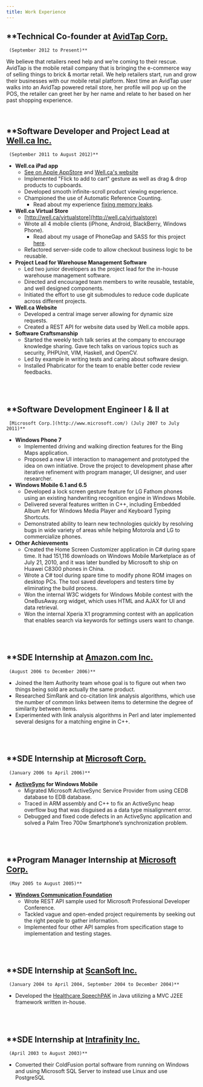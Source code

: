 ```yaml
---
title: Work Experience
---
```

## **Technical Co-founder at [AvidTap Corp.](http://avidtap.com)
     (September 2012 to Present)**

We believe that retailers need help and we’re coming to their rescue.
AvidTap is the mobile retail company that is bringing the e-commerce
way of selling things to brick & mortar retail. We help retailers start, run
and grow their businesses with our mobile retail platform. Next time an AvidTap
user walks into an AvidTap powered retail store, her profile will pop up on the
POS, the retailer can greet her by her name and relate to her based on her past
shopping experience.

<br/>

## **Software Developer and Project Lead at [Well.ca Inc.](http://well.ca)
     (September 2011 to August 2012)**
- **Well.ca iPad app**
    - [See on Apple AppStore][4] and [Well.ca's website](http://well.ca/app/)
    - Implemented "Flick to add to cart" gesture as well as drag & drop
      products to cupboards.
    - Developed smooth infinite-scroll product viewing experience.
    - Championed the use of Automatic Reference Counting.
        - Read about my experience [fixing memory leaks][6].
- **Well.ca Virtual Store**
    - [http://well.ca/virtualstore](http://well.ca/virtualstore)
    - Wrote all 4 mobile clients (iPhone, Android, BlackBerry, Windows Phone).
        - Read about my usage of PhoneGap and SASS for this project [here][5].
    - Refactored server-side code to allow checkout business logic to be
      reusable.
- **Project Lead for Warehouse Management Software**
    - Led two junior developers as the project lead for the in-house
      warehouse management software.
    - Directed and encouraged team members to write reusable, testable, and well designed
      components.
    - Initiated the effort to use git submodules to reduce code duplicate
      across different projects.
- **Well.ca Website**
    - Developed a central image server allowing for dynamic size requests.
    - Created a REST API for website data used by Well.ca mobile apps.
- **Software Craftsmanship**
    - Started the weekly tech talk series at the company to encourage knowledge
      sharing. Gave tech talks on various topics such as security, PHPUnit,
      VIM, Haskell, and OpenCV.
    - Led by example in writing tests and caring about software design.
    - Installed Phabricator for the team to enable better code review
      feedbacks.
<br/>
<br/>

## **Software Development Engineer I & II at 
     [Microsoft Corp.](http://www.microsoft.com/) (July 2007 to July 2011)**
- **Windows Phone 7**
    - Implemented driving and walking direction features for the Bing Maps
      application.
    - Proposed a new UI interaction to management and prototyped the idea on
      own initiative. Drove the project to development phase after iterative
      refinement with program manager, UI designer, and user researcher.
- **Windows Mobile 6.1 and 6.5**
    - Developed a lock screen gesture feature for LG Fathom phones using an
      existing handwriting recognition engine in Windows Mobile.
    - Delivered several features written in C++, including Embedded Album Art
      for Windows Media Player and Keyboard Typing Shortcuts.
    - Demonstrated ability to learn new technologies quickly by resolving bugs
      in wide variety of areas while helping Motorola and LG to commercialize
      phones.
- **Other Achievements**
    - Created the Home Screen Customizer application in C# during spare time.
      It had 151,116 downloads on Windows Mobile Marketplace as of July 21,
      2010, and it was later bundled by Microsoft to ship on Huawei C8300
      phones in China.
    - Wrote a C# tool during spare time to modify phone ROM images on desktop
      PCs. The tool saved developers and testers time by eliminating the build
      process.
    - Won the internal W3C widgets for Windows Mobile contest with the
      OneBusAway.org widget, which uses HTML and AJAX for UI and data
      retrieval.
    - Won the internal Xperia X1 programming contest with an application that
      enables search via keywords for settings users want to change.
<br/>
<br/>

## **SDE Internship at [Amazon.com Inc.](http://www.amazon.com/) 
     (August 2006 to December 2006)**
- Joined the Item Authority team whose goal is to figure out when two
  things being sold are actually the same product.
- Researched SimRank and co-citation link analysis algorithms, which use
  the number of common links between items to determine the degree of
  similarity between items.
- Experimented with link analysis algorithms in Perl and later implemented
  several designs for a matching engine in C++.
<br/>
<br/>

## **SDE Internship at [Microsoft Corp.](http://www.microsoft.com/) 
     (January 2006 to April 2006)**
- **[ActiveSync][1] for Windows Mobile**
    - Migrated Microsoft ActiveSync Service Provider from using CEDB database
      to EDB database.
    - Traced in ARM assembly and C++ to fix an ActiveSync heap overflow bug
      that was disguised as a data type misalignment error.
    - Debugged and fixed code defects in an ActiveSync application and solved a
      Palm Treo 700w Smartphone’s synchronization problem.
<br/>
<br/>

## **Program Manager Internship at [Microsoft Corp.](http://www.microsoft.com/)
     (May 2005 to August 2005)**
- **[Windows Communication Foundation][2]**
    - Wrote REST API sample used for Microsoft Professional Developer
      Conference.
    - Tackled vague and open-ended project requirements by seeking out the
      right people to gather information.
    - Implemented four other API samples from specification stage to
      implementation and testing stages.
<br/>
<br/>

## **SDE Internship at [ScanSoft Inc.](http://www.scansoft.com/) 
     (January 2004 to April 2004, September 2004 to December 2004)**
- Developed the [Healthcare SpeechPAK][3] in Java utilizing a MVC J2EE
  framework written in-house.
<br/>
<br/>

## **SDE Internship at [Intrafinity Inc.](http://www.intrafinity.com/) 
     (April 2003 to August 2003)**
- Converted their ColdFusion portal software from running on Windows and using
  Microsoft SQL Server to instead use Linux and use PostgreSQL

  [1]: http://www.microsoft.com/windowsphone/en-us/howto/wp6/sync/installing-activesync.aspx
  [2]: http://msdn.microsoft.com/webservices/indigo/default.aspx
  [3]: http://www.nuance.com/speech/demos/speechpakhealthcare/
  [4]: http://itunes.apple.com/ca/app/well.ca/id516359938?mt=8
  [5]: /2012/04/13/well-ca-virtual-store/
  [6]: /2012/07/30/automatic-reference-counting-on-ios/
